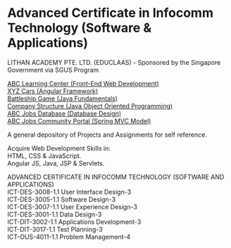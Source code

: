 # Advanced Certificate in Infocomm Technology (Software & Applications)<br>
LITHAN ACADEMY PTE. LTD. (EDUCLAAS) - Sponsored by the Singapore Government via SGUS Program

<a href="https://github.com/Joshua-Ho-Gwok-Hin/EDU-SGUS-LITHAN-NICF/tree/main/abc-learning-center">ABC Learning Center (Front-End Web Development)</a><br>
<a href="https://github.com/Joshua-Ho-Gwok-Hin/EDU-SGUS-LITHAN-NICF/tree/main/car-details">XYZ Cars (Angular Framework)</a><br>
<a href="https://github.com/Joshua-Ho-Gwok-Hin/EDU-SGUS-LITHAN-NICF/tree/main/java-battle-ships-game">Battleship Game (Java Fundamentals)</a><br>
<a href="https://github.com/Joshua-Ho-Gwok-Hin/EDU-SGUS-LITHAN-NICF/tree/main/company-structure">Company Structure (Java Object Oriented Programming)</a><br>
<a href="https://github.com/Joshua-Ho-Gwok-Hin/EDU-SGUS-LITHAN-NICF/tree/main/database">ABC Jobs Database (Database Design)</a><br>
<a href="https://github.com/Joshua-Ho-Gwok-Hin/EDU-SGUS-LITHAN-NICF/tree/main/aaa">ABC Jobs Community Portal (Spring MVC Model)</a>

A general depository of Projects and Assignments for self reference.<br>

Acquire Web Development Skills in: <br>
HTML, CSS & JavaScript.<br>
Angular JS, Java, JSP & Servlets.<br>

ADVANCED CERTIFICATE IN INFOCOMM TECHNOLOGY (SOFTWARE AND APPLICATIONS)<br>
ICT-DES-3008-1.1 User Interface Design-3<br>
ICT-DES-3005-1.1 Software Design-3<br>
ICT-DES-3007-1.1 User Experience Design-3<br>
ICT-DES-3001-1.1 Data Design-3<br>
ICT-DIT-3002-1.1 Applications Development-3<br>
ICT-DIT-3017-1.1 Test Planning-3<br>
ICT-OUS-4011-1.1 Problem Management-4
